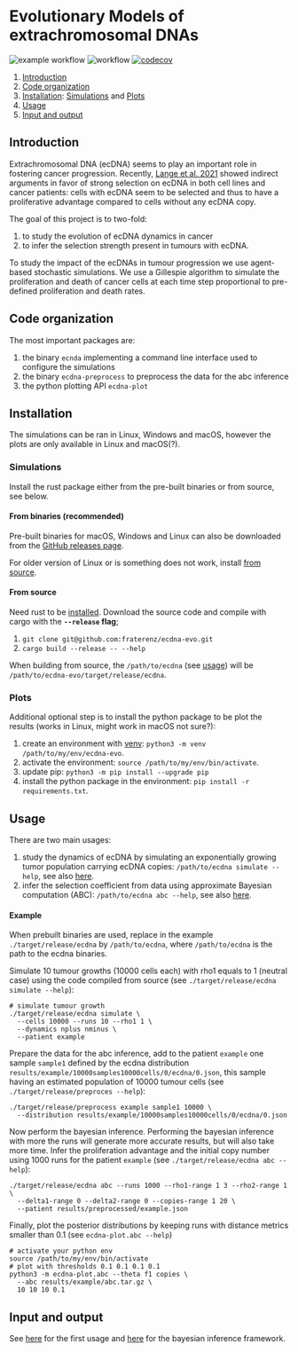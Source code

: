 # Evolutionary Models of extrachromosomal DNAs
![example workflow](https://github.com/fraterenz/ecdna-evo/actions/workflows/clippy-fmt.yml/badge.svg)
![workflow](https://github.com/fraterenz/ecdna-evo/actions/workflows/test.yml/badge.svg)
[![codecov](https://codecov.io/gh/fraterenz/ecdna-evo/branch/master/graph/badge.svg?token=0ZLN5UWXQQ)](https://codecov.io/gh/fraterenz/ecdna-evo)

1. [Introduction](#introduction)
2. [Code organization](#code-organization)
3. [Installation](#installation): [Simulations](#simulations) and [Plots](#plots)
4. [Usage](#usage)
5. [Input and output](#input-and-output)

## Introduction
Extrachromosomal DNA (ecDNA) seems to play an important role in fostering
cancer progression. Recently, [Lange et al.
2021](https://www.biorxiv.org/content/10.1101/2021.06.11.447968v1) showed
indirect arguments in favor of strong selection on ecDNA in both cell lines and
cancer patients: cells with ecDNA seem to be selected and thus to have a
proliferative advantage compared to cells without any ecDNA copy.

The goal of this project is to two-fold:

1. to study the evolution of ecDNA dynamics in cancer
2. to infer the selection strength present in tumours with ecDNA.

To study the impact of the ecDNAs in tumour progression we use agent-based
stochastic simulations. We use a Gillespie algorithm to simulate the
proliferation and death of cancer cells at each time step proportional to
pre-defined proliferation and death rates.

## Code organization
The most important packages are:

1. the binary `ecnda` implementing a command line interface used to configure
   the simulations
2. the binary `ecdna-preprocess` to preprocess the data for the abc inference
3. the python plotting API `ecdna-plot`

## Installation
The simulations can be ran in Linux, Windows and macOS, however the plots are
only available in Linux and macOS(?).

### Simulations
Install the rust package either from the pre-built binaries or from source, see
below.

#### From binaries (recommended)
Pre-built binaries for macOS, Windows and Linux can also be downloaded from the
[GitHub releases page](https://github.com/fraterenz/ecdna-evo/releases).

For older version of Linux or is something does not work, install
[from source](#from-source).

#### From source
Need rust to be [installed](https://www.rust-lang.org/tools/install). Download
the source code and compile with cargo with the **`--release` flag**;
1. `git clone git@github.com:fraterenz/ecdna-evo.git`
2. `cargo build --release -- --help`

When building from source, the `/path/to/ecdna` (see [usage](#Usage)) will be
`/path/to/ecdna-evo/target/release/ecdna`.

### Plots
Additional optional step is to install the python package to be plot the
results (works in Linux, might work in macOS not sure?):

1. create an environment with
   [venv](https://docs.python.org/3/library/venv.html#creating-virtual-environments):
   `python3 -m venv /path/to/my/env/ecdna-evo`.
2. activate the environment: `source /path/to/my/env/bin/activate`.
3. update pip: `python3 -m pip install --upgrade pip`
4. install the python package in the environment: `pip install -r
   requirements.txt`.

## Usage
There are two main usages:

1. study the dynamics of ecDNA by simulating an exponentially growing tumor
   population carrying ecDNA copies: `/path/to/ecdna simulate --help`, see also
   [here](./dynamics.md).
2. infer the selection coefficient from data using approximate Bayesian
   computation (ABC): `/path/to/ecdna abc --help`, see also [here](./abc.md).

#### Example
When prebuilt binaries are used, replace in the example
`./target/release/ecdna` by `/path/to/ecdna`, where `/path/to/ecdna` is the
path to the ecdna binaries.

Simulate 10 tumour growths (10000 cells each) with rho1 equals to 1 (neutral
case) using the code compiled from source (see `./target/release/ecdna simulate --help`):

```shell
# simulate tumour growth
./target/release/ecdna simulate \
  --cells 10000 --runs 10 --rho1 1 \
  --dynamics nplus nminus \
  --patient example
```

Prepare the data for the abc inference, add to the patient `example` one sample
`sample1` defined by the ecdna distribution
`results/example/10000samples10000cells/0/ecdna/0.json`, this sample having an
estimated population of 10000 tumour cells (see
`./target/release/preproces --help`):

```shell
./target/release/preprocess example sample1 10000 \
  --distribution results/example/10000samples10000cells/0/ecdna/0.json
```

Now perform the bayesian inference.
Performing the bayesian inference with more the runs will generate more
accurate results, but will also take more time.
Infer the proliferation advantage and the initial copy number using 1000 runs
for the patient `example` (see `./target/release/ecdna abc --help`):

```shell
./target/release/ecdna abc --runs 1000 --rho1-range 1 3 --rho2-range 1 \
  --delta1-range 0 --delta2-range 0 --copies-range 1 20 \
  --patient results/preprocessed/example.json
 ```

Finally, plot the posterior distributions by keeping runs with distance metrics
smaller than 0.1 (see `ecdna-plot.abc --help`)
```shell
# activate your python env
source /path/to/my/env/bin/activate
# plot with thresholds 0.1 0.1 0.1 0.1
python3 -m ecdna-plot.abc --theta f1 copies \
  --abc results/example/abc.tar.gz \
  10 10 10 0.1
```

## Input and output
See [here](./dynamics.md) for the first usage and [here](./abc.md) for the
bayesian inference framework.

